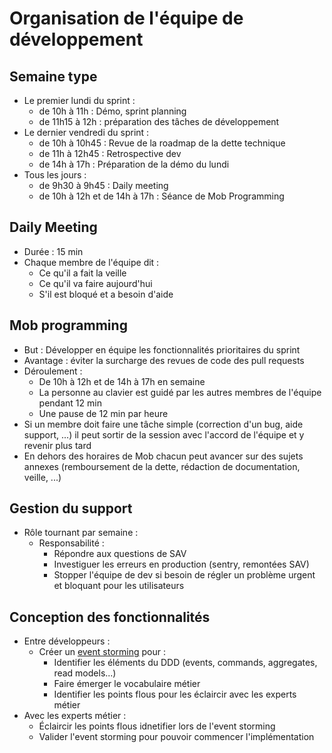 # Organisation de l'équipe de développement

## Semaine type

- Le premier lundi du sprint :
  - de 10h à 11h : Démo, sprint planning
  - de 11h15 à 12h : préparation des tâches de développement
- Le dernier vendredi du sprint :
  - de 10h à 10h45 : Revue de la roadmap de la dette technique
  - de 11h à 12h45 : Retrospective dev
  - de 14h à 17h : Préparation de la démo du lundi
- Tous les jours :
  - de 9h30 à 9h45 : Daily meeting
  - de 10h à 12h et de 14h à 17h : Séance de Mob Programming

## Daily Meeting

- Durée : 15 min
- Chaque membre de l'équipe dit :
  - Ce qu'il a fait la veille
  - Ce qu'il va faire aujourd'hui
  - S'il est bloqué et a besoin d'aide

## Mob programming

- But : Développer en équipe les fonctionnalités prioritaires du sprint
- Avantage : éviter la surcharge des revues de code des pull requests
- Déroulement :
  - De 10h à 12h et de 14h à 17h en semaine
  - La personne au clavier est guidé par les autres membres de l'équipe pendant 12 min
  - Une pause de 12 min par heure
- Si un membre doit faire une tâche simple (correction d'un bug, aide support, ...) il peut sortir de la session avec l'accord de l'équipe et y revenir plus tard
- En dehors des horaires de Mob chacun peut avancer sur des sujets annexes (remboursement de la dette, rédaction de documentation, veille, ...)

## Gestion du support

- Rôle tournant par semaine :
  - Responsabilité :
    - Répondre aux questions de SAV
    - Investiguer les erreurs en production (sentry, remontées SAV)
    - Stopper l'équipe de dev si besoin de régler un problème urgent et bloquant pour les utilisateurs

## Conception des fonctionnalités

- Entre développeurs :
  - Créer un [event storming](../event-stormings/event-storming.template.drawio.svg) pour :
    - Identifier les éléments du DDD (events, commands, aggregates, read models...)
    - Faire émerger le vocabulaire métier
    - Identifier les points flous pour les éclaircir avec les experts métier
- Avec les experts métier :
  - Éclaircir les points flous idnetifier lors de l'event storming
  - Valider l'event storming pour pouvoir commencer l'implémentation

